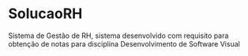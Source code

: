 # SolucaoRH
Sistema de Gestão de RH, sistema desenvolvido com requisito para obtenção de notas para disciplina Desenvolvimento de Software Visual
